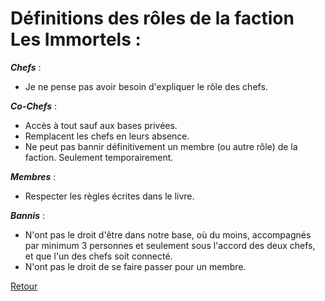 # Définitions des rôles de la faction **Les Immortels** :

_**Chefs**_ :
- Je ne pense pas avoir besoin d'expliquer le rôle des chefs.

_**Co-Chefs**_ :
- Accès à tout sauf aux bases privées.
- Remplacent les chefs en leurs absence.
- Ne peut pas bannir définitivement un membre (ou autre rôle) de la faction. Seulement temporairement.

_**Membres**_ :
- Respecter les règles écrites dans le livre.

_**Bannis**_ :
- N'ont pas le droit d'être dans notre base, où du moins, accompagnés par minimum 3 personnes et seulement sous l'accord des deux chefs, et que l'un des chefs soit connecté.
- N'ont pas le droit de se faire passer pour un membre.

[Retour](./README.md)
